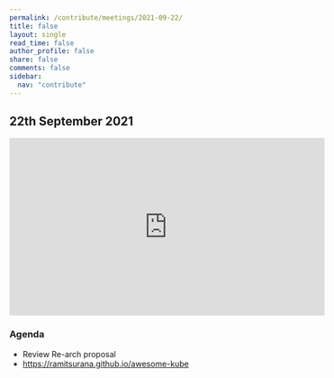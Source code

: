 ```yaml
---
permalink: /contribute/meetings/2021-09-22/
title: false
layout: single
read_time: false
author_profile: false
share: false
comments: false
sidebar:
  nav: "contribute"
---
```


## 22th September 2021

<iframe width="560" height="315" src="https://www.youtube.com/watch?v=JdCKMLf6w2A&list=PLlCVqW4beGOjeAT-FhYvFMEnAHyAEuwW2&index=3" title="YouTube video player" frameborder="0" allow="accelerometer; autoplay; clipboard-write; encrypted-media; gyroscope; picture-in-picture" allowfullscreen></iframe>

### Agenda
* Review Re-arch proposal
* https://ramitsurana.github.io/awesome-kube
